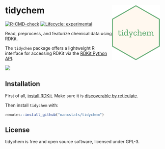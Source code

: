 # tidychem  <a href="https://nanx.me/tidychem/"><img src="man/figures/logo.png" align="right" height="180" /></a>

<!-- badges: start -->
[![R-CMD-check](https://github.com/nanxstats/tidychem/workflows/R-CMD-check/badge.svg)](https://github.com/nanxstats/tidychem/actions)
[![Lifecycle: experimental](https://img.shields.io/badge/lifecycle-experimental-orange.svg)](https://www.tidyverse.org/lifecycle/#experimental)
<!-- badges: end -->

Read, preprocess, and featurize chemical data using RDKit.

The `tidychem` package offers a lightweight R interface for accessing RDKit via the [RDKit Python API](https://www.rdkit.org/docs/api-docs.html).

![](https://i.imgur.com/ZEeUmfW.png)

## Installation

First of all, [install RDKit](https://www.rdkit.org/docs/Install.html). Make sure it is [discoverable by reticulate](https://rstudio.github.io/reticulate/articles/versions.html).

Then install `tidychem` with:

```r
remotes::install_github("nanxstats/tidychem")
```

## License

tidychem is free and open source software, licensed under GPL-3.
